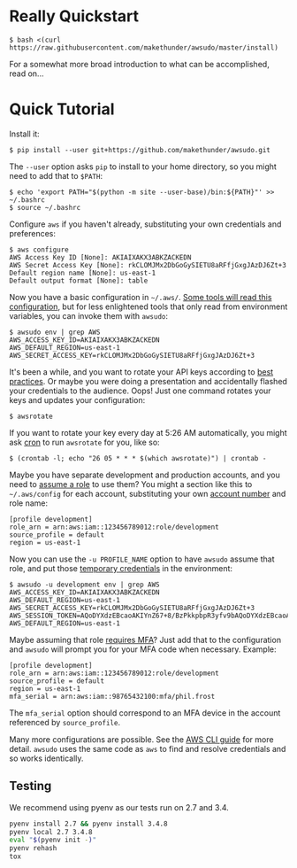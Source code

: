 # Really Quickstart

```console
$ bash <(curl https://raw.githubusercontent.com/makethunder/awsudo/master/install)
```

For a somewhat more broad introduction to what can be accomplished, read on...

# Quick Tutorial

Install it:

```console
$ pip install --user git+https://github.com/makethunder/awsudo.git
```

The `--user` option asks `pip` to install to your home directory, so you might
need to add that to `$PATH`:

```console
$ echo 'export PATH="$(python -m site --user-base)/bin:${PATH}"' >> ~/.bashrc
$ source ~/.bashrc
```

Configure `aws` if you haven't already, substituting your own credentials and
preferences:

```console
$ aws configure
AWS Access Key ID [None]: AKIAIXAKX3ABKZACKEDN
AWS Secret Access Key [None]: rkCLOMJMx2DbGoGySIETU8aRFfjGxgJAzDJ6Zt+3
Default region name [None]: us-east-1
Default output format [None]: table
```

Now you have a basic configuration in `~/.aws/`. [Some tools will read this
configuration][credentials], but for less enlightened tools that only read from
environment variables, you can invoke them with `awsudo`:

```console
$ awsudo env | grep AWS
AWS_ACCESS_KEY_ID=AKIAIXAKX3ABKZACKEDN
AWS_DEFAULT_REGION=us-east-1
AWS_SECRET_ACCESS_KEY=rkCLOMJMx2DbGoGySIETU8aRFfjGxgJAzDJ6Zt+3
```

It's been a while, and you want to rotate your API keys according to [best
practices]. Or maybe you were doing a presentation and accidentally flashed your
credentials to the audience. Oops! Just one command rotates your keys and
updates your configuration:

```console
$ awsrotate
```

If you want to rotate your key every day at 5:26 AM automatically, you might
ask [cron](https://en.wikipedia.org/wiki/Cron) to run `awsrotate` for you, like
so:

```console
$ (crontab -l; echo "26 05 * * * $(which awsrotate)") | crontab -
```

Maybe you have separate development and production accounts, and you need to
[assume a role] to use them? You might a section like this to `~/.aws/config`
for each account, substituting your own [account number] and role name:

```
[profile development]
role_arn = arn:aws:iam::123456789012:role/development
source_profile = default
region = us-east-1
```

Now you can use the `-u PROFILE_NAME` option to have `awsudo` assume that role,
and put those [temporary credentials] in the environment:

```console
$ awsudo -u development env | grep AWS
AWS_ACCESS_KEY_ID=AKIAIXAKX3ABKZACKEDN
AWS_DEFAULT_REGION=us-east-1
AWS_SECRET_ACCESS_KEY=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
AWS_SESSION_TOKEN=AQoDYXdzEBcaoAKIYnZ67+8/BzPkkpbpR3yfv9bAQoDYXdzEBcaoAKIYnZ67+8/BzPkkpbpR3yfv9b
AWS_DEFAULT_REGION=us-east-1
```

Maybe assuming that role [requires MFA]? Just add that to the configuration and
`awsudo` will prompt you for your MFA code when necessary. Example:

```
[profile development]
role_arn = arn:aws:iam::123456789012:role/development
source_profile = default
region = us-east-1
mfa_serial = arn:aws:iam::98765432100:mfa/phil.frost
```

The `mfa_serial` option should correspond to an MFA device in the account
referenced by `source_profile`.

Many more configurations are possible. See the [AWS CLI guide] for more detail.
`awsudo` uses the same code as `aws` to find and resolve credentials and so
works identically.

## Testing

We recommend using pyenv as our tests run on 2.7 and 3.4.

```bash
pyenv install 2.7 && pyenv install 3.4.8
pyenv local 2.7 3.4.8
eval "$(pyenv init -)"
pyenv rehash
tox
```

  [credentials]: http://blogs.aws.amazon.com/security/post/Tx3D6U6WSFGOK2H/A-New-and-Standardized-Way-to-Manage-Credentials-in-the-AWS-SDKs
  [best practices]: http://docs.aws.amazon.com/general/latest/gr/aws-access-keys-best-practices.html
  [assume a role]: http://docs.aws.amazon.com/cli/latest/userguide/cli-roles.html
  [temporary credentials]: http://docs.aws.amazon.com/STS/latest/UsingSTS/Welcome.html
  [account number]: http://docs.aws.amazon.com/general/latest/gr/acct-identifiers.html
  [requires MFA]: http://docs.aws.amazon.com/cli/latest/userguide/cli-roles.html#cli-roles-mfa
  [AWS CLI guide]: http://docs.aws.amazon.com/cli/latest/userguide/cli-chap-getting-started.html
